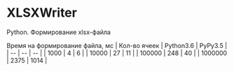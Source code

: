 # XLSXWriter
Python. Формирование xlsx-файла<br/>

Время на формирование файла, мс
| Кол-во ячеек | Python3.6 | PyPy3.5 |
| -- | -- | -- |
| 1000 | 4 | 6 |
| 10000 | 27 | 11 |
| 100000 | 248 | 40 |
| 1000000 | 2375 | 1014 |
